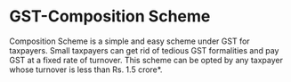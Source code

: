 # GST-Composition Scheme

Composition Scheme is a simple and easy scheme under GST for taxpayers. Small taxpayers can get rid of tedious GST formalities and pay GST at a fixed rate of turnover. This scheme can be opted by any taxpayer whose turnover is less than Rs. 1.5 crore*. 



